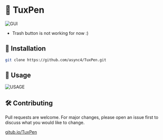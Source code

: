 # 📝 TuxPen

![GUI](https://i.imgur.com/vs9LqUV.png)
* Trash button is not working for now :)

## 📌 Installation 
``` bash
git clone https://github.com/async4/TuxPen.git
```

## 🔌 Usage
![USAGE](https://i.imgur.com/0kdhvUq.png)

## 🛠 Contributing
Pull requests are welcome. For major changes, please open an issue first to discuss what you would like to change.

[gitub.io/TuxPen](https://async4.github.io/TuxPen)
